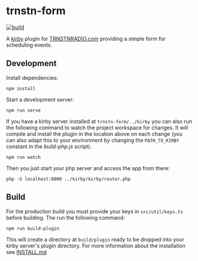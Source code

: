 # trnstn-form

[![build](https://github.com/tuchella/trnstn-form/actions/workflows/node.yml/badge.svg)](https://github.com/tuchella/trnstn-form/actions/workflows/node.yml)

A [kirby](https://github.com/getkirby/getkirby.com) plugin for 
[TRNSTNRADIO.com](https://trnstnradio.com/) providing a simple form
for scheduling events.

## Development

Install dependencies:

```
npm install
```

Start a development server:

```
npm run serve
```

If you have a kirby server installed at `trnstn-form/../kirby` you can also run the 
following command to watch the project workspace for changes. It will compile and install
the plugin in the location above on each change (you can also adapt this to your environment 
by changing the `PATH_TO_KIRBY` constant in the _build-php.js_ script). 

```
npm run watch
```

Then you just start your php server and access the app from there:

```
php -S localhost:8000 ../kirby/kirby/router.php
```



## Build

For the production build you must provide your keys in `src/util/keys.ts` before building. The run the following command:

```
npm run build-plugin
```

This will create a directory at `build/plugin` ready to be dropped into
your kirby server's plugin directory. For more information about the
installation see [INSTALL.md](./INSTALL.md)
